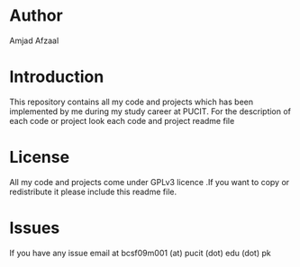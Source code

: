 Author
======
 Amjad Afzaal

Introduction
============
This repository contains all my code and projects which has been implemented by me during my study career at PUCIT.
For the description of each code or project look each code and project readme file

License
=======
All my code and projects come under GPLv3 licence .If you want to copy or redistribute it please include this readme file. 

Issues
======
If you have any issue email at bcsf09m001 (at) pucit (dot) edu (dot) pk
